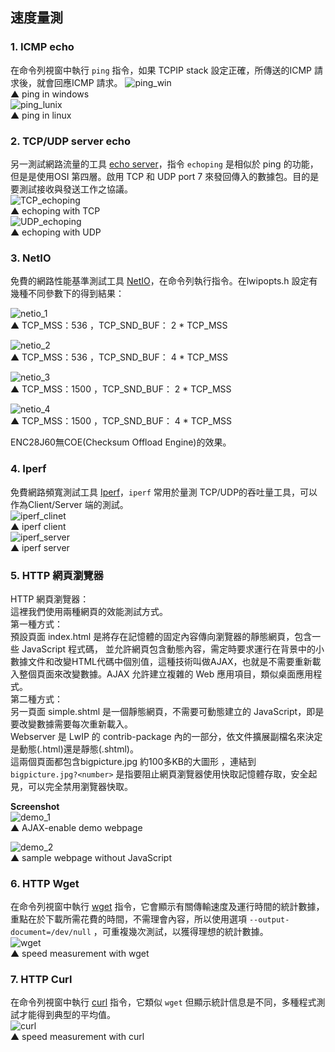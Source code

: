## 速度量測 ##

### 1. ICMP echo ###
在命令列視窗中執行 `ping` 指令，如果 TCPIP stack 設定正確，所傳送的ICMP 請求後，就會回應ICMP 請求。
![ping_win](https://lh5.googleusercontent.com/-BUewehekZ70/UtjVhmBp5zI/AAAAAAAAAVk/abGxFswLtP4/w669-h278-no/mb9af314l_enc28j60_ping_ip_windows.jpg)  
▲ ping in windows  
![ping_lunix](https://lh6.googleusercontent.com/-x3xb3adZ0Es/UtjVgyndfMI/AAAAAAAAAW8/SCLmvxZM7Z8/w667-h324-no/mb9af314l_enc28j60_ping_ip_linux.jpg)  
▲ ping in linux  

### 2. TCP/UDP server echo ###
另一測試網路流量的工具 [echo server][ECHOPING]，指令 `echoping` 是相似於 ping 的功能，但是是使用OSI 第四層。啟用 TCP 和 UDP port 7 來發回傳入的數據包。目的是要測試接收與發送工作之協議。  
![TCP_echoping](https://lh3.googleusercontent.com/-qp3htGvxvk0/UtjVdzNCp3I/AAAAAAAAAWs/12FJJ-9CQvo/w667-h270-no/mb9af314l_enc28j60_echoping_tcp_linux.jpg)  
▲ echoping with TCP  
![UDP_echoping](https://lh5.googleusercontent.com/-VDvo0eT2XMU/UtjVd-4TDEI/AAAAAAAAAW0/Vj6LQTdWLt0/w667-h198-no/mb9af314l_enc28j60_echoping_udp_linux.jpg)   
▲ echoping with UDP   

### 3. NetIO ###
免費的網路性能基準測試工具 [NetIO][NETIO]，在命令列執行指令。在lwipopts.h 設定有幾種不同參數下的得到結果：

![netio_1](https://lh3.googleusercontent.com/-2YqIz__uhag/UtjVgF1DPPI/AAAAAAAAAVY/3llVemTHD64/w669-h278-no/mb9af314l_enc28j60_netio_s2_536.jpg)   
▲ TCP\_MSS：536 ，TCP\_SND\_BUF： 2 * TCP\_MSS  

![netio_2](https://lh4.googleusercontent.com/-XW30H9dFJ_Y/UtjVggDOLRI/AAAAAAAAAVQ/gwvz3Lv_7Wk/w669-h278-no/mb9af314l_enc28j60_netio_s4_536.jpg)  
▲ TCP\_MSS：536 ，TCP\_SND\_BUF： 4 * TCP\_MSS  

![netio_3](https://lh6.googleusercontent.com/-F2z0nYOvVd4/UtjVfwRlH6I/AAAAAAAAAUw/8PNlX4ypGV0/w669-h278-no/mb9af314l_enc28j60_netio_s2_1500.jpg)  
▲ TCP\_MSS：1500 ，TCP\_SND\_BUF： 2 * TCP\_MSS  

![netio_4](https://lh4.googleusercontent.com/-CO9U48mpwWY/UtjVgfvRK4I/AAAAAAAAAU8/y7eu-mws3Jg/w669-h278-no/mb9af314l_enc28j60_netio_s4_1500.jpg)  
▲ TCP\_MSS：1500 ，TCP\_SND\_BUF： 4 * TCP\_MSS  

ENC28J60無COE(Checksum Offload Engine)的效果。  

### 4. Iperf ###
免費網路頻寬測試工具 [Iperf][IPERF]，`iperf` 常用於量測 TCP/UDP的吞吐量工具，可以作為Client/Server 端的測試。  
![iperf_clinet](https://lh3.googleusercontent.com/-8i-QQvy7zqU/UtjVendOY9I/AAAAAAAAAUQ/_5komwdpHbk/w669-h358-no/mb9af314l_enc28j60_ipref_client.jpg)    
▲ iperf client  
![iperf_server](https://lh3.googleusercontent.com/-z3CzmF31y-c/UtjVe6HvNfI/AAAAAAAAAU0/UHq3qWdnsSM/w669-h358-no/mb9af314l_enc28j60_ipref_server.jpg)  
▲ iperf server  
 
### 5. HTTP 網頁瀏覽器   
  
HTTP 網頁瀏覽器：   
這裡我們使用兩種網頁的效能測試方式。  
第一種方式：  
預設頁面 index.html 是將存在記憶體的固定內容傳向瀏覽器的靜態網頁，包含一些 JavaScript 程式碼， 並允許網頁包含動態內容，需定時要求運行在背景中的小數據文件和改變HTML代碼中個別值，這種技術叫做AJAX，也就是不需要重新載入整個頁面來改變數據。AJAX 允許建立複雜的 Web 應用項目，類似桌面應用程式。  
第二種方式：  
另一頁面 simple.shtml 是一個靜態網頁，不需要可動態建立的 JavaScript，即是要改變數據需要每次重新載入。  
Webserver 是 LwIP 的 contrib-package 內的一部分，依文件擴展副檔名來決定是動態(.html)還是靜態(.shtml)。  
這兩個頁面都包含bigpicture.jpg 約100多KB的大圖形 ，連結到 `bigpicture.jpg?<number>` 是指要阻止網頁瀏覽器使用快取記憶體存取，安全起見，可以完全禁用瀏覽器快取。  

**Screenshot**  
![demo_1](https://lh6.googleusercontent.com/-bVWokD-j00k/UtjVfMwL02I/AAAAAAAAAU4/dA4XB3QyDwM/w607-h659-no/mb9af314l_enc28j60_lwip_demo1.jpg)  
▲ AJAX-enable demo webpage    

![demo_2](https://lh3.googleusercontent.com/-RjI8artzSNU/UtjVfe_OFaI/AAAAAAAAAUo/D_Glndz3YuM/w723-h659-no/mb9af314l_enc28j60_lwip_demo2.jpg)  
▲ sample webpage without JavaScript  

### 6. HTTP Wget ###
在命令列視窗中執行 [wget][WGET] 指令，它會顯示有關傳輸速度及運行時間的統計數據，重點在於下載所需花費的時間，不需理會內容，所以使用選項 `--output-document=/dev/null` ，可重複幾次測試，以獲得理想的統計數據。  
![wget](https://lh5.googleusercontent.com/-tHrrxe_1Qsg/UtjVhjVxqbI/AAAAAAAAAVg/6Fi5okB9FQw/w669-h454-no/mb9af314l_enc28j60_wget_bigjpg.jpg)  
▲ speed measurement with wget    

### 7. HTTP Curl ###
在命令列視窗中執行 [curl][CURL] 指令，它類似 `wget` 但顯示統計信息是不同，多種程式測試才能得到典型的平均值。  
![curl](https://lh3.googleusercontent.com/-FZ6b7mUg-xU/UtjVd4exgmI/AAAAAAAAAUU/LB9mDT6lYSg/w669-h422-no/mb9af314l_enc28j60_curl_bigpicture.jpg)  
▲ speed measurement with curl  


[ECHOPING]:http://echoping.sourceforge.net/ "echoping"
[NETIO]: http://www.ars.de/ars/ars.nsf/docs/netio "NETIO  network throughput benchmark"
[IPERF]: http://sourceforge.net/projects/iperf/ "iperf"
[WGET]: http://sourceforge.net/projects/wget/ "wget"
[CURL]: http://sourceforge.net/projects/curl/ "curl"